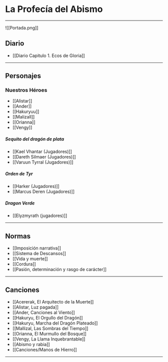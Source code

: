 # La Profecía del Abismo
---
![[Portada.png]]
## **Diario**
- [[Diario Capitulo 1. Ecos de Gloria]]

---
## **Personajes**
### **Nuestros Héroes**
- [[Alistar]]
- [[Ander]]
- [[Hakuryuu]]
- [[Malizall]]
- [[Orianna]]
- [[Vengy]]
##### **Sequito del dragón de plata**
- [[Kael Vhantar (Jugadores)]]
- [[Dareth Silmaer (Jugadores)]]
- [[Varuun Tyrral (Jugadores)]]
##### **Orden de Tyr**
- [[Harker (Jugadores)]]
- [[Marcus Deren (Jugadores)]]
##### **Dragon Verde**
- [[Elyzmyrath (jugadores)]]

---
## **Normas** 
- [[Imposición narrativa]]
- [[Sistema de Descansos]]
- [[Vida y muerte]]
- [[Cordura]]
- [[Pasión, determinación y rasgo de carácter]]

---
## **Canciones**

- [[Acererak, El Arquitecto de la Muerte]]
- [[Alistar, Luz pagada]]
- [[Ander, Canciones al Viento]]
- [[Hakuryu, El Orgullo del Dragón]]
- [[Hakuryu, Marcha del Dragón Plateado]]
- [[Mallizal, Las Sombras del Tiempo]]
- [[Orianna, El Murmullo del Bosque]]
- [[Vengy, La Llama Inquebrantable]]
- [[Abismo y rabia]]
- [[Canciones/Manos de Hierro]]

---

